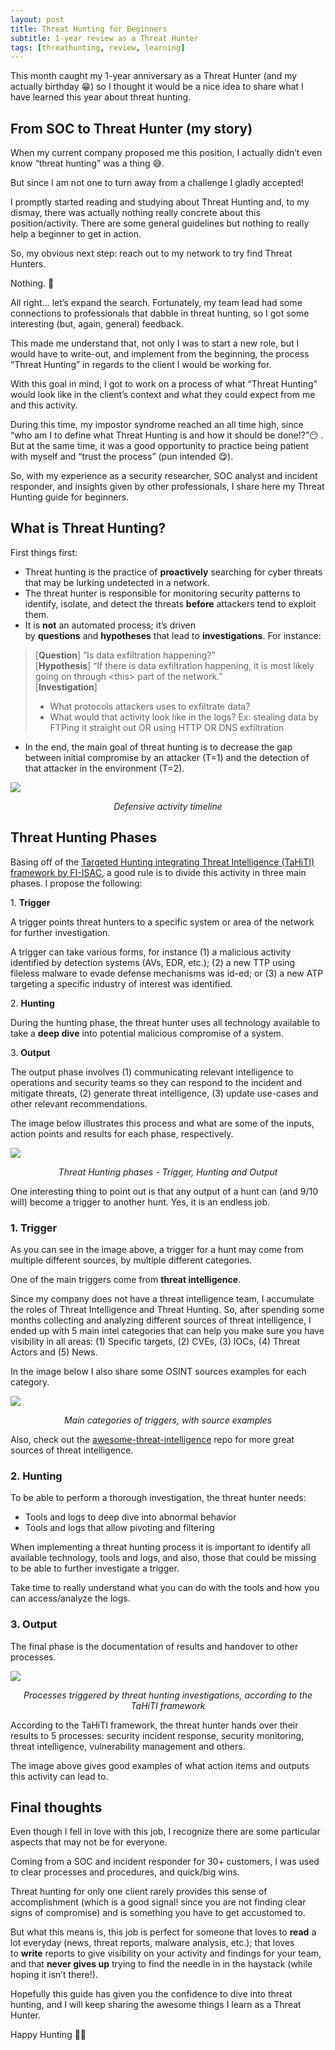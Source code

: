 ```yaml
---
layout: post
title: Threat Hunting for Beginners
subtitle: 1-year review as a Threat Hunter
tags: [threathunting, review, learning]
---
```

 
This month caught my 1-year anniversary as a Threat Hunter (and my actually birthday 😁) so I thought it would be a nice idea to share what I have learned this year about threat hunting.
  

## From SOC to Threat Hunter (my story)

When my current company proposed me this position, I actually didn’t even know “threat hunting” was a thing 😅.

But since I am not one to turn away from a challenge I gladly accepted!

I promptly started reading and studying about Threat Hunting and, to my dismay, there was actually nothing really concrete about this position/activity. There are some general guidelines but nothing to really help a beginner to get in action.

So, my obvious next step: reach out to my network to try find Threat Hunters.

Nothing. 😬

All right... let’s expand the search. Fortunately, my team lead had some connections to professionals that dabble in threat hunting, so I got some interesting (but, again, general) feedback.

This made me understand that, not only I was to start a new role, but I would have to write-out, and implement from the beginning, the process “Threat Hunting” in regards to the client I would be working for.

  

With this goal in mind, I got to work on a process of what “Threat Hunting” would look like in the client’s context and what they could expect from me and this activity.

During this time, my impostor syndrome reached an all time high, since “who am I to define what Threat Hunting is and how it should be done!?”😶 . But at the same time, it was a good opportunity to practice being patient with myself and “trust the process” (pun intended 😋).

  

So, with my experience as a security researcher, SOC analyst and incident responder, and insights given by other professionals, I share here my Threat Hunting guide for beginners.

  
## What is Threat Hunting?

First things first:

- Threat hunting is the practice of **proactively** searching for cyber threats that may be lurking undetected in a network.
- The threat hunter is responsible for monitoring security patterns to identify, isolate, and detect the threats **before** attackers tend to exploit them.
- It is **not** an automated process; it’s driven by **questions** and **hypotheses** that lead to **investigations**. For instance:
    

> \[**Question**\] “Is data exfiltration happening?”  
> \[**Hypothesis**\] “If there is data exfiltration happening, it is most likely going on through \<this\> part of the network.”  
> \[**Investigation**\]   
> 
> - What protocols attackers uses to exfiltrate data?
> - What would that activity look like in the logs? Ex: stealing data by FTPing it straight out OR using HTTP OR DNS exfiltration

- In the end, the main goal of threat hunting is to decrease the gap between initial compromise by an attacker (T=1) and the detection of that attacker in the environment (T=2).

![](/assets/img/th-1-timeline.png)  
<p style="text-align: center;"><i>Defensive activity timeline</i></p>
  
  

## Threat Hunting Phases

Basing off of the [Targeted Hunting integrating Threat Intelligence (TaHiTI) framework by FI-ISAC](https://www.betaalvereniging.nl/en/safety/tahiti/ "https://www.betaalvereniging.nl/en/safety/tahiti/"), a good rule is to divide this activity in three main phases. I propose the following:

1\. **Trigger**

A trigger points threat hunters to a specific system or area of the network for further investigation. 

A trigger can take various forms, for instance (1) a malicious activity identified by detection systems (AVs, EDR, etc.); (2) a new TTP using fileless malware to evade defense mechanisms was id-ed; or (3) a new ATP targeting a specific industry of interest was identified.  

2\. **Hunting**

During the hunting phase, the threat hunter uses all technology available to take a **deep dive** into potential malicious compromise of a system.

3\. **Output**

The output phase involves (1) communicating relevant intelligence to operations and security teams so they can respond to the incident and mitigate threats, (2) generate threat intelligence, (3) update use-cases and other relevant recommendations.

  

The image below illustrates this process and what are some of the inputs, action points and results for each phase, respectively.

![](/assets/img/th-2-phases.png)
<p style="text-align: center;"><i>Threat Hunting phases - Trigger, Hunting and Output</i></p>    

One interesting thing to point out is that any output of a hunt can (and 9/10 will) become a trigger to another hunt. Yes, it is an endless job.

  

### 1\. Trigger

As you can see in the image above, a trigger for a hunt may come from multiple different sources, by multiple different categories.

One of the main triggers come from **threat intelligence**.

Since my company does not have a threat intelligence team, I accumulate the roles of Threat Intelligence and Threat Hunting. So, after spending some months collecting and analyzing different sources of threat intelligence, I ended up with 5 main intel categories that can help you make sure you have visibility in all areas: (1) Specific targets, (2) CVEs, (3) IOCs, (4) Threat Actors and (5) News.

In the image below I also share some OSINT sources examples for each category.

![](/assets/img/th-3-triggers.png)    
<p style="text-align: center;"><i>Main categories of triggers, with source examples</i></p>
  

Also, check out the [awesome-threat-intelligence](https://github.com/hslatman/awesome-threat-intelligence "https://github.com/hslatman/awesome-threat-intelligence") repo for more great sources of threat intelligence.  

  

### 2\. Hunting

To be able to perform a thorough investigation, the threat hunter needs:

- Tools and logs to deep dive into abnormal behavior
- Tools and logs that allow pivoting and filtering

When implementing a threat hunting process it is important to identify all available technology, tools and logs, and also, those that could be missing to be able to further investigate a trigger.

Take time to really understand what you can do with the tools and how you can access/analyze the logs.

  

### 3\. Output

The final phase is the documentation of results and handover to other processes.

![](/assets/img/th-4-output.png)
<p style="text-align: center;"><i>Processes triggered by threat hunting investigations, according to the TaHiTI framework</i></p>    

According to the TaHiTI framework, the threat hunter hands over their results to 5 processes: security incident response, security monitoring, threat intelligence, vulnerability management and others.

The image above gives good examples of what action items and outputs this activity can lead to.

  

## Final thoughts

Even though I fell in love with this job, I recognize there are some particular aspects that may not be for everyone.

Coming from a SOC and incident responder for 30+ customers, I was used to clear processes and procedures, and quick/big wins. 

Threat hunting for only one client rarely provides this sense of accomplishment (which is a good signal! since you are not finding clear signs of compromise) and is something you have to get accustomed to.

But what this means is, this job is perfect for someone that loves to **read** a lot everyday (news, threat reports, malware analysis, etc.); that loves to **write** reports to give visibility on your activity and findings for your team, and that **never gives up** trying to find the needle in in the haystack (while hoping it isn’t there!).

  

Hopefully this guide has given you the confidence to dive into threat hunting, and I will keep sharing the awesome things I learn as a Threat Hunter.

  

Happy Hunting 🕵️‍♀️